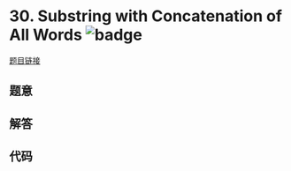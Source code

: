# 30. Substring with Concatenation of All Words ![badge](https://img.shields.io/badge/-hard-red?style=flat-square)

[题目链接](https://leetcode.com/problems/substring-with-concatenation-of-all-words)

## 题意

## 解答

## 代码

